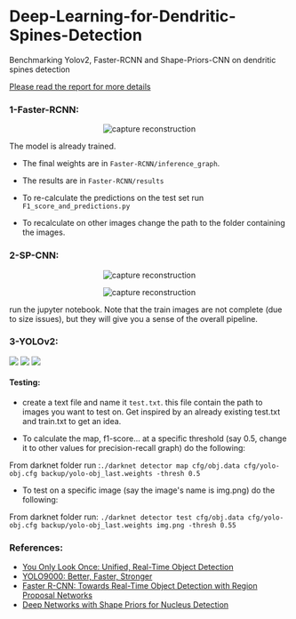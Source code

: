 # Deep-Learning-for-Dendritic-Spines-Detection
Benchmarking Yolov2, Faster-RCNN and Shape-Priors-CNN on dendritic spines detection

[Please read the report for more details](https://github.com/ily-R/Deep-Learning-for-Dendritic-Spines-Detection/blob/master/report.pdf)
### 1-Faster-RCNN:

<p align="center">
  <img src="https://github.com/ily-R/Deep-Learning-for-Dendritic-Spines-Detection/blob/master/Faster-RCNN/results/img1180.jpg?raw=true" alt="capture reconstruction"/>
</p>

The model is already trained.
* The final  weights are in `Faster-RCNN/inference_graph`.
* The results are in `Faster-RCNN/results`

* To re-calculate the predictions on the test set run `F1_score_and_predictions.py`
* To recalculate on other images change the path to the folder containing the images.

### 2-SP-CNN: 

<p align="center">
  <img src="https://github.com/ily-R/Deep-Learning-for-Dendritic-Spines-Detection/blob/master/SP-CNN/gt.JPG?raw=true" alt="capture reconstruction"/>
</p>

<p align="center">
  <img src="https://github.com/ily-R/Deep-Learning-for-Dendritic-Spines-Detection/blob/master/SP-CNN/edges.JPG?raw=true" alt="capture reconstruction"/>
</p>

run the jupyter notebook. Note that the train images are not complete (due to size issues), but they will give you a sense of the overall pipeline.

### 3-YOLOv2:


<p float="center">
  <img src="https://github.com/ily-R/Deep-Learning-for-Dendritic-Spines-Detection/blob/master/YOLOV2/results/658.jpg" />
  <img src="https://github.com/ily-R/Deep-Learning-for-Dendritic-Spines-Detection/blob/master/YOLOV2/results/268.jpg" /> 
  <img src="https://github.com/ily-R/Deep-Learning-for-Dendritic-Spines-Detection/blob/master/YOLOV2/results/1198.jpg" />
</p>

#### Testing:

* create a text file and name it `test.txt`. this file contain the path to images you want to test on. Get inspired by an already existing test.txt and train.txt to get an idea.

* To calculate the map, f1-score... at a specific threshold (say 0.5, change it to other values for precision-recall graph) do the following:

From darknet folder run :`./darknet detector map cfg/obj.data cfg/yolo-obj.cfg backup/yolo-obj_last.weights -thresh 0.5`

* To test on a specific image (say the image's name is img.png) do the following:

From darknet folder run: `./darknet detector test cfg/obj.data cfg/yolo-obj.cfg backup/yolo-obj_last.weights img.png -thresh 0.55 ` 

### References:

* [You Only Look Once: Unified, Real-Time Object Detection](https://arxiv.org/abs/1506.02640)
* [YOLO9000: Better, Faster, Stronger](https://arxiv.org/abs/1612.08242)
* [Faster R-CNN: Towards Real-Time Object Detection with Region Proposal Networks](https://arxiv.org/abs/1506.01497)
* [Deep Networks with Shape Priors for Nucleus Detection](https://arxiv.org/abs/1807.03135)
